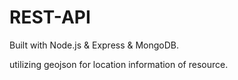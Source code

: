 # REST-API

Built with Node.js & Express & MongoDB.

utilizing geojson for location information of resource.
